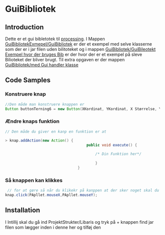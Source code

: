 # GuiBibliotek

## Introduction

Dette er et gui bibletotek til [processing](https://processing.org/ ). I Mappen [GuiBibliotekExmepel/GuiBibliotek](https://github.com/DangelTheMangel/GuiBibliotek/tree/main/GuiBibliotekExmepel/GuiBibliotek) er der et exempel med selve klasserne som der er i jar filen uden bilitoteket og i mappen [GuiBibliotek/GuiBileotekt Exempel hvor der bruges Bib](https://github.com/DangelTheMangel/GuiBibliotek/tree/main/GuiBileotekt%20Exempel%20hvor%20der%20bruges%20Bib/test%20jat%20fil) er der hvor der er et exempel på sleve Bilioteket der bliver brugt. Til extra opgaven er der mappen [GuiBibliotek/med Gui handler klasse]()

## Code Samples
### Konstruere knap
``` Java
//Den måde man konstruere knappen er
Button buttonTerning6 = new Button(XKordinat, YKordinat, X Størrelse, Y Størrelse, Hvad der skal stå på knaooen ,PApllet);

```
### Ændre knaps funktion
``` Java
// Den måde du giver en kanp en funktion er at 
    
> knap.addAction(new Action() {
                                     public void execute() {

                                         /* Din Funktion her*/
    
                                         }
                                 }

```
### Så knappen kan klikkes
``` Java
 // for at gøre så når du klikekr på kanppen at der sker noget skal du i mousePressed()
knap.click(PApllet.mouseX,PApllet.mouseY);

```






## Installation

I Intillij skal du gå ind ProjektStrukter/Libaris og tryk på + knappen find jar filen som lægger inden i denne her og tilføj den
